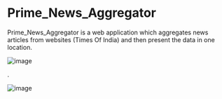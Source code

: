 # Prime_News_Aggregator

 Prime_News_Aggregator is a web application which aggregates news articles from websites (Times Of India)  and then present the data in one location.
 
 
 ![image](https://user-images.githubusercontent.com/83420072/119280794-8b92ee80-bc50-11eb-80d8-79fdcf89289d.png)
 
 
 
 
 
 
 .
 
 
 
 
 

![image](https://user-images.githubusercontent.com/83420072/119280803-a36a7280-bc50-11eb-9bd9-223fe2f1f1d6.png)

 
 
 
